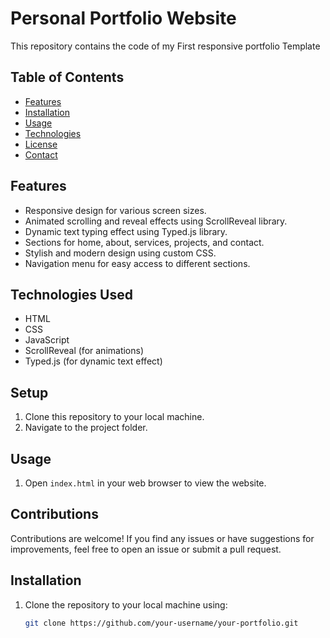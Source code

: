 # Personal Portfolio Website



This repository contains the code of my First responsive portfolio Template

## Table of Contents

- [Features](#features)
- [Installation](#installation)
- [Usage](#usage)
- [Technologies](#technologies)
- [License](#license)
- [Contact](#contact)

## Features

- Responsive design for various screen sizes.
- Animated scrolling and reveal effects using ScrollReveal library.
- Dynamic text typing effect using Typed.js library.
- Sections for home, about, services, projects, and contact.
- Stylish and modern design using custom CSS.
- Navigation menu for easy access to different sections.

## Technologies Used

- HTML
- CSS
- JavaScript
- ScrollReveal (for animations)
- Typed.js (for dynamic text effect)

## Setup

1. Clone this repository to your local machine.
2. Navigate to the project folder.

## Usage

1. Open `index.html` in your web browser to view the website.

## Contributions

Contributions are welcome! If you find any issues or have suggestions for improvements, feel free to open an issue or submit a pull request.

## Installation

1. Clone the repository to your local machine using:

   ```bash
   git clone https://github.com/your-username/your-portfolio.git
